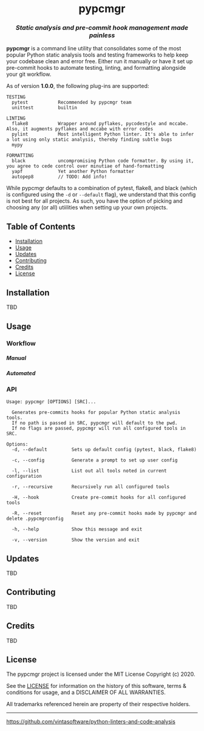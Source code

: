 <h1 align="center">pypcmgr</h2>
<h3 align="center"><i>Static analysis and pre-commit hook management made painless</i></h3>

<b>pypcmgr</b> is a command line utility that consolidates some of the most popular Python static analysis tools and testing frameworks to help keep your codebase clean and error free. Either run it manually or have it set up pre-commit hooks to automate testing, linting, and formatting alongside your git workflow.

As of version <b>1.0.0</b>, the following plug-ins are supported:
```
TESTING
  pytest           Recommended by pypcmgr team
  unittest         builtin
  
LINTING
  flake8           Wrapper around pyflakes, pycodestyle and mccabe. Also, it augments pyflakes and mccabe with error codes
  pylint           Most intelligent Python linter. It's able to infer a lot using only static analysis, thereby finding subtle bugs
  mypy
  
FORMATTING
  black            uncompromising Python code formatter. By using it, you agree to cede control over minutiae of hand-formatting
  yapf             Yet another Python formatter
  autopep8         // TODO: Add info!
```

While pypcmgr defaults to a combination of pytest, flake8, and black (which is configured using the `-d` or `--default` flag), we understand that this config is not best for all projects. As such, you have the option of picking and choosing any (or all) utiilities when setting up your own projects.   


## Table of Contents
- [Installation](#Installation)
- [Usage](#Usage)
- [Updates](#Updates)
- [Contributing](#Contributing)
- [Credits](#Credits)
- [License](#License)


## Installation
TBD

## Usage
### Workflow
##### Manual

##### Automated

### API
```
Usage: pypcmgr [OPTIONS] [SRC]...

  Generates pre-commits hooks for popular Python static analysis tools.
  If no path is passed in SRC, pypcmgr will default to the pwd.
  If no flags are passed, pypcmgr will run all configured tools in SRC.

Options:  
  -d, --default         Sets up default config (pytest, black, flake8)

  -c, --config          Generate a prompt to set up user config
  
  -l, --list            List out all tools noted in current configuration
  
  -r, --recursive       Recursively run all configured tools 
  
  -H, --hook            Create pre-commit hooks for all configured tools
  
  -R, --reset           Reset any pre-commit hooks made by pypcmgr and delete .pypcmgrconfig
  
  -h, --help            Show this message and exit
  
  -v, --version         Show the version and exit
```

## Updates
TBD

## Contributing
TBD

## Credits
TBD

## License
The pypcmgr project is licensed under the MIT License Copyright (c) 2020.

See the [LICENSE](https://github.com/cdkini/pypcmgr/blob/master/LICENSE) for information on the history of this software, terms & conditions for usage, and a DISCLAIMER OF ALL WARRANTIES.

All trademarks referenced herein are property of their respective holders.

---

https://github.com/vintasoftware/python-linters-and-code-analysis
